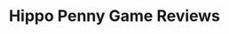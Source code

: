 ---
title: Hippo Penny Game Reviews
layout: scoredetail
permalink: /meta-score/minds-beneath-us
header:
  teaser: /assets/images/minds-beneath-us.jpg
  video:
    id: _eMh3xujbck
    provider: youtube
---